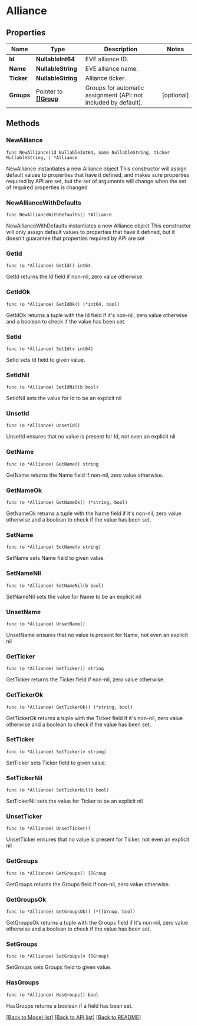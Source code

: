 # Alliance

## Properties

Name | Type | Description | Notes
------------ | ------------- | ------------- | -------------
**Id** | **NullableInt64** | EVE alliance ID. | 
**Name** | **NullableString** | EVE alliance name. | 
**Ticker** | **NullableString** | Alliance ticker. | 
**Groups** | Pointer to [**[]Group**](Group.md) | Groups for automatic assignment (API: not included by default). | [optional] 

## Methods

### NewAlliance

`func NewAlliance(id NullableInt64, name NullableString, ticker NullableString, ) *Alliance`

NewAlliance instantiates a new Alliance object
This constructor will assign default values to properties that have it defined,
and makes sure properties required by API are set, but the set of arguments
will change when the set of required properties is changed

### NewAllianceWithDefaults

`func NewAllianceWithDefaults() *Alliance`

NewAllianceWithDefaults instantiates a new Alliance object
This constructor will only assign default values to properties that have it defined,
but it doesn't guarantee that properties required by API are set

### GetId

`func (o *Alliance) GetId() int64`

GetId returns the Id field if non-nil, zero value otherwise.

### GetIdOk

`func (o *Alliance) GetIdOk() (*int64, bool)`

GetIdOk returns a tuple with the Id field if it's non-nil, zero value otherwise
and a boolean to check if the value has been set.

### SetId

`func (o *Alliance) SetId(v int64)`

SetId sets Id field to given value.


### SetIdNil

`func (o *Alliance) SetIdNil(b bool)`

 SetIdNil sets the value for Id to be an explicit nil

### UnsetId
`func (o *Alliance) UnsetId()`

UnsetId ensures that no value is present for Id, not even an explicit nil
### GetName

`func (o *Alliance) GetName() string`

GetName returns the Name field if non-nil, zero value otherwise.

### GetNameOk

`func (o *Alliance) GetNameOk() (*string, bool)`

GetNameOk returns a tuple with the Name field if it's non-nil, zero value otherwise
and a boolean to check if the value has been set.

### SetName

`func (o *Alliance) SetName(v string)`

SetName sets Name field to given value.


### SetNameNil

`func (o *Alliance) SetNameNil(b bool)`

 SetNameNil sets the value for Name to be an explicit nil

### UnsetName
`func (o *Alliance) UnsetName()`

UnsetName ensures that no value is present for Name, not even an explicit nil
### GetTicker

`func (o *Alliance) GetTicker() string`

GetTicker returns the Ticker field if non-nil, zero value otherwise.

### GetTickerOk

`func (o *Alliance) GetTickerOk() (*string, bool)`

GetTickerOk returns a tuple with the Ticker field if it's non-nil, zero value otherwise
and a boolean to check if the value has been set.

### SetTicker

`func (o *Alliance) SetTicker(v string)`

SetTicker sets Ticker field to given value.


### SetTickerNil

`func (o *Alliance) SetTickerNil(b bool)`

 SetTickerNil sets the value for Ticker to be an explicit nil

### UnsetTicker
`func (o *Alliance) UnsetTicker()`

UnsetTicker ensures that no value is present for Ticker, not even an explicit nil
### GetGroups

`func (o *Alliance) GetGroups() []Group`

GetGroups returns the Groups field if non-nil, zero value otherwise.

### GetGroupsOk

`func (o *Alliance) GetGroupsOk() (*[]Group, bool)`

GetGroupsOk returns a tuple with the Groups field if it's non-nil, zero value otherwise
and a boolean to check if the value has been set.

### SetGroups

`func (o *Alliance) SetGroups(v []Group)`

SetGroups sets Groups field to given value.

### HasGroups

`func (o *Alliance) HasGroups() bool`

HasGroups returns a boolean if a field has been set.


[[Back to Model list]](../README.md#documentation-for-models) [[Back to API list]](../README.md#documentation-for-api-endpoints) [[Back to README]](../README.md)



